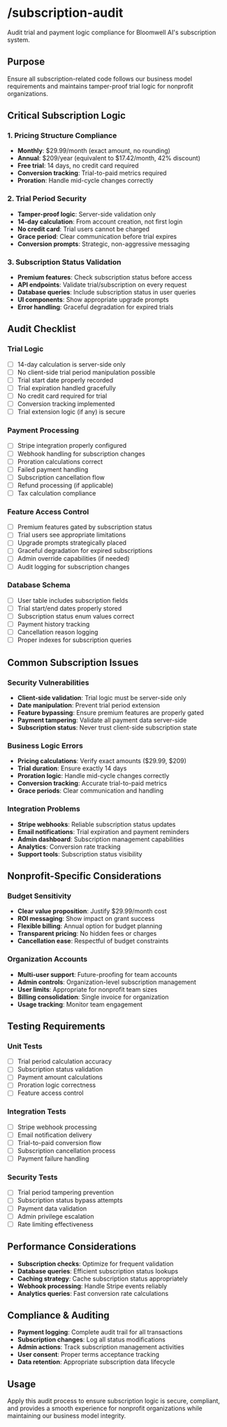 # /subscription-audit

Audit trial and payment logic compliance for Bloomwell AI's subscription system.

## Purpose

Ensure all subscription-related code follows our business model requirements and maintains tamper-proof trial logic for nonprofit organizations.

## Critical Subscription Logic

### 1. Pricing Structure Compliance

- **Monthly**: $29.99/month (exact amount, no rounding)
- **Annual**: $209/year (equivalent to $17.42/month, 42% discount)
- **Free trial**: 14 days, no credit card required
- **Conversion tracking**: Trial-to-paid metrics required
- **Proration**: Handle mid-cycle changes correctly

### 2. Trial Period Security

- **Tamper-proof logic**: Server-side validation only
- **14-day calculation**: From account creation, not first login
- **No credit card**: Trial users cannot be charged
- **Grace period**: Clear communication before trial expires
- **Conversion prompts**: Strategic, non-aggressive messaging

### 3. Subscription Status Validation

- **Premium features**: Check subscription status before access
- **API endpoints**: Validate trial/subscription on every request
- **Database queries**: Include subscription status in user queries
- **UI components**: Show appropriate upgrade prompts
- **Error handling**: Graceful degradation for expired trials

## Audit Checklist

### Trial Logic

- [ ] 14-day calculation is server-side only
- [ ] No client-side trial period manipulation possible
- [ ] Trial start date properly recorded
- [ ] Trial expiration handled gracefully
- [ ] No credit card required for trial
- [ ] Conversion tracking implemented
- [ ] Trial extension logic (if any) is secure

### Payment Processing

- [ ] Stripe integration properly configured
- [ ] Webhook handling for subscription changes
- [ ] Proration calculations correct
- [ ] Failed payment handling
- [ ] Subscription cancellation flow
- [ ] Refund processing (if applicable)
- [ ] Tax calculation compliance

### Feature Access Control

- [ ] Premium features gated by subscription status
- [ ] Trial users see appropriate limitations
- [ ] Upgrade prompts strategically placed
- [ ] Graceful degradation for expired subscriptions
- [ ] Admin override capabilities (if needed)
- [ ] Audit logging for subscription changes

### Database Schema

- [ ] User table includes subscription fields
- [ ] Trial start/end dates properly stored
- [ ] Subscription status enum values correct
- [ ] Payment history tracking
- [ ] Cancellation reason logging
- [ ] Proper indexes for subscription queries

## Common Subscription Issues

### Security Vulnerabilities

- **Client-side validation**: Trial logic must be server-side only
- **Date manipulation**: Prevent trial period extension
- **Feature bypassing**: Ensure premium features are properly gated
- **Payment tampering**: Validate all payment data server-side
- **Subscription status**: Never trust client-side subscription state

### Business Logic Errors

- **Pricing calculations**: Verify exact amounts ($29.99, $209)
- **Trial duration**: Ensure exactly 14 days
- **Proration logic**: Handle mid-cycle changes correctly
- **Conversion tracking**: Accurate trial-to-paid metrics
- **Grace periods**: Clear communication and handling

### Integration Problems

- **Stripe webhooks**: Reliable subscription status updates
- **Email notifications**: Trial expiration and payment reminders
- **Admin dashboard**: Subscription management capabilities
- **Analytics**: Conversion rate tracking
- **Support tools**: Subscription status visibility

## Nonprofit-Specific Considerations

### Budget Sensitivity

- **Clear value proposition**: Justify $29.99/month cost
- **ROI messaging**: Show impact on grant success
- **Flexible billing**: Annual option for budget planning
- **Transparent pricing**: No hidden fees or charges
- **Cancellation ease**: Respectful of budget constraints

### Organization Accounts

- **Multi-user support**: Future-proofing for team accounts
- **Admin controls**: Organization-level subscription management
- **User limits**: Appropriate for nonprofit team sizes
- **Billing consolidation**: Single invoice for organization
- **Usage tracking**: Monitor team engagement

## Testing Requirements

### Unit Tests

- [ ] Trial period calculation accuracy
- [ ] Subscription status validation
- [ ] Payment amount calculations
- [ ] Proration logic correctness
- [ ] Feature access control

### Integration Tests

- [ ] Stripe webhook processing
- [ ] Email notification delivery
- [ ] Trial-to-paid conversion flow
- [ ] Subscription cancellation process
- [ ] Payment failure handling

### Security Tests

- [ ] Trial period tampering prevention
- [ ] Subscription status bypass attempts
- [ ] Payment data validation
- [ ] Admin privilege escalation
- [ ] Rate limiting effectiveness

## Performance Considerations

- **Subscription checks**: Optimize for frequent validation
- **Database queries**: Efficient subscription status lookups
- **Caching strategy**: Cache subscription status appropriately
- **Webhook processing**: Handle Stripe events reliably
- **Analytics queries**: Fast conversion rate calculations

## Compliance & Auditing

- **Payment logging**: Complete audit trail for all transactions
- **Subscription changes**: Log all status modifications
- **Admin actions**: Track subscription management activities
- **User consent**: Proper terms acceptance tracking
- **Data retention**: Appropriate subscription data lifecycle

## Usage

Apply this audit process to ensure subscription logic is secure, compliant, and provides a smooth experience for nonprofit organizations while maintaining our business model integrity.
